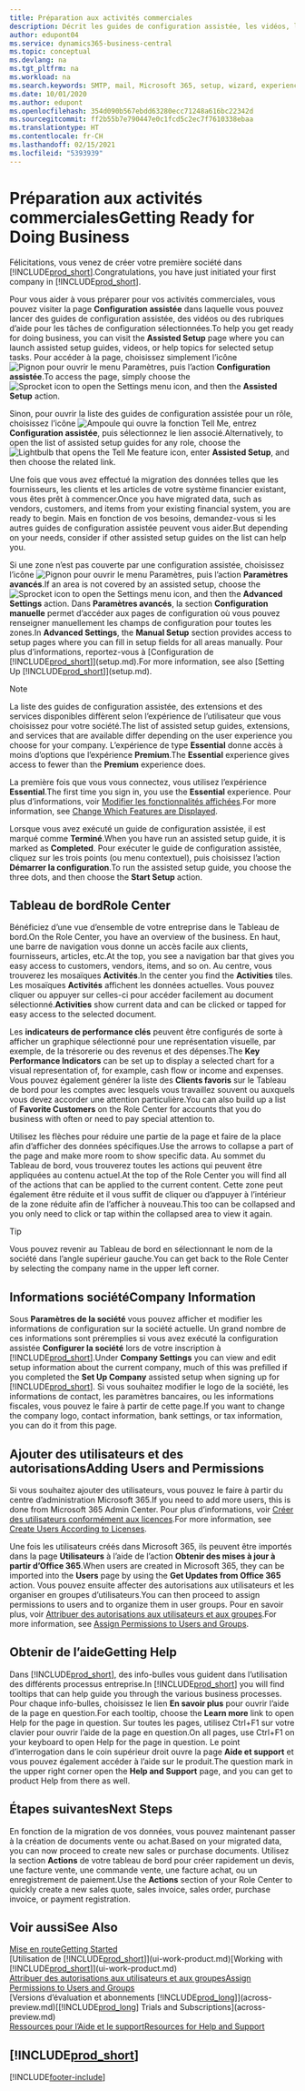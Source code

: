 ```yaml
---
title: Préparation aux activités commerciales
description: Décrit les guides de configuration assistée, les vidéos, les rubriques d’aide, et les pages à utiliser pour vous préparer à faire des affaires dans Business Central.
author: edupont04
ms.service: dynamics365-business-central
ms.topic: conceptual
ms.devlang: na
ms.tgt_pltfrm: na
ms.workload: na
ms.search.keywords: SMTP, mail, Microsoft 365, setup, wizard, experience
ms.date: 10/01/2020
ms.author: edupont
ms.openlocfilehash: 354d090b567ebdd63280ecc71248a616bc22342d
ms.sourcegitcommit: ff2b55b7e790447e0c1fcd5c2ec7f7610338ebaa
ms.translationtype: HT
ms.contentlocale: fr-CH
ms.lasthandoff: 02/15/2021
ms.locfileid: "5393939"
---
```

# <a name="getting-ready-for-doing-business"></a><span data-ttu-id="ad10c-103">Préparation aux activités commerciales</span><span class="sxs-lookup"><span data-stu-id="ad10c-103">Getting Ready for Doing Business</span></span>

<span data-ttu-id="ad10c-104">Félicitations, vous venez de créer votre première société dans [!INCLUDE[prod_short](includes/prod_short.md)].</span><span class="sxs-lookup"><span data-stu-id="ad10c-104">Congratulations, you have just initiated your first company in [!INCLUDE[prod_short](includes/prod_short.md)].</span></span>

<span data-ttu-id="ad10c-105">Pour vous aider à vous préparer pour vos activités commerciales, vous pouvez visiter la page **Configuration assistée** dans laquelle vous pouvez lancer des guides de configuration assistée, des vidéos ou des rubriques d’aide pour les tâches de configuration sélectionnées.</span><span class="sxs-lookup"><span data-stu-id="ad10c-105">To help you get ready for doing business, you can visit the **Assisted Setup** page where you can launch assisted setup guides, videos, or help topics for selected setup tasks.</span></span> <span data-ttu-id="ad10c-106">Pour accéder à la page, choisissez simplement l’icône ![Pignon pour ouvrir le menu Paramètres](media/ui-experience/settings_icon_small.png), puis l’action **Configuration assistée**.</span><span class="sxs-lookup"><span data-stu-id="ad10c-106">To access the page, simply choose the ![Sprocket icon to open the Settings menu](media/ui-experience/settings_icon_small.png) icon, and then the **Assisted Setup** action.</span></span>

<span data-ttu-id="ad10c-107">Sinon, pour ouvrir la liste des guides de configuration assistée pour un rôle, choisissez l’icône ![Ampoule qui ouvre la fonction Tell Me](media/ui-search/search_small.png "Dites-moi ce que vous voulez faire"), entrez **Configuration assistée**, puis sélectionnez le lien associé.</span><span class="sxs-lookup"><span data-stu-id="ad10c-107">Alternatively, to open the list of assisted setup guides for any role, choose the ![Lightbulb that opens the Tell Me feature](media/ui-search/search_small.png "Tell me what you want to do") icon, enter **Assisted Setup**, and then choose the related link.</span></span>

<span data-ttu-id="ad10c-108">Une fois que vous avez effectué la migration des données telles que les fournisseurs, les clients et les articles de votre système financier existant, vous êtes prêt à commencer.</span><span class="sxs-lookup"><span data-stu-id="ad10c-108">Once you have migrated data, such as vendors, customers, and items from your existing financial system, you are ready to begin.</span></span> <span data-ttu-id="ad10c-109">Mais en fonction de vos besoins, demandez-vous si les autres guides de configuration assistée peuvent vous aider.</span><span class="sxs-lookup"><span data-stu-id="ad10c-109">But depending on your needs, consider if other assisted setup guides on the list can help you.</span></span>

<span data-ttu-id="ad10c-110">Si une zone n’est pas couverte par une configuration assistée, choisissez l’icône ![Pignon pour ouvrir le menu Paramètres](media/ui-experience/settings_icon_small.png), puis l’action **Paramètres avancés**.</span><span class="sxs-lookup"><span data-stu-id="ad10c-110">If an area is not covered by an assisted setup, choose the ![Sprocket icon to open the Settings menu](media/ui-experience/settings_icon_small.png) icon, and then the **Advanced Settings** action.</span></span> <span data-ttu-id="ad10c-111">Dans **Paramètres avancés**, la section **Configuration manuelle** permet d’accéder aux pages de configuration où vous pouvez renseigner manuellement les champs de configuration pour toutes les zones.</span><span class="sxs-lookup"><span data-stu-id="ad10c-111">In **Advanced Settings**, the **Manual Setup** section provides access to setup pages where you can fill in setup fields for all areas manually.</span></span> <span data-ttu-id="ad10c-112">Pour plus d’informations, reportez-vous à [Configuration de [!INCLUDE[prod_short](includes/prod_short.md)]](setup.md).</span><span class="sxs-lookup"><span data-stu-id="ad10c-112">For more information, see also [Setting Up [!INCLUDE[prod_short](includes/prod_short.md)]](setup.md).</span></span>

> [!NOTE]  
> <span data-ttu-id="ad10c-113">La liste des guides de configuration assistée, des extensions et des services disponibles diffèrent selon l’expérience de l’utilisateur que vous choisissez pour votre société.</span><span class="sxs-lookup"><span data-stu-id="ad10c-113">The list of assisted setup guides, extensions, and services that are available differ depending on the user experience you choose for your company.</span></span> <span data-ttu-id="ad10c-114">L’expérience de type **Essential** donne accès à moins d’options que l’expérience **Premium**.</span><span class="sxs-lookup"><span data-stu-id="ad10c-114">The **Essential** experience gives access to fewer than the **Premium** experience does.</span></span>
>
> <span data-ttu-id="ad10c-115">La première fois que vous vous connectez, vous utilisez l’expérience **Essential**.</span><span class="sxs-lookup"><span data-stu-id="ad10c-115">The first time you sign in, you use the **Essential** experience.</span></span> <span data-ttu-id="ad10c-116">Pour plus d’informations, voir [Modifier les fonctionnalités affichées](ui-experiences.md).</span><span class="sxs-lookup"><span data-stu-id="ad10c-116">For more information, see [Change Which Features are Displayed](ui-experiences.md).</span></span>

<span data-ttu-id="ad10c-117">Lorsque vous avez exécuté un guide de configuration assistée, il est marqué comme **Terminé**.</span><span class="sxs-lookup"><span data-stu-id="ad10c-117">When you have run an assisted setup guide, it is marked as **Completed**.</span></span> <span data-ttu-id="ad10c-118">Pour exécuter le guide de configuration assistée, cliquez sur les trois points (ou menu contextuel), puis choisissez l’action **Démarrer la configuration**.</span><span class="sxs-lookup"><span data-stu-id="ad10c-118">To run the assisted setup guide, you choose the three dots, and then choose the **Start Setup** action.</span></span>

## <a name="role-center"></a><span data-ttu-id="ad10c-119">Tableau de bord</span><span class="sxs-lookup"><span data-stu-id="ad10c-119">Role Center</span></span>

<span data-ttu-id="ad10c-120">Bénéficiez d’une vue d’ensemble de votre entreprise dans le Tableau de bord.</span><span class="sxs-lookup"><span data-stu-id="ad10c-120">On the Role Center, you have an overview of the business.</span></span> <span data-ttu-id="ad10c-121">En haut, une barre de navigation vous donne un accès facile aux clients, fournisseurs, articles, etc.</span><span class="sxs-lookup"><span data-stu-id="ad10c-121">At the top, you see a navigation bar that gives you easy access to customers, vendors, items, and so on.</span></span> <span data-ttu-id="ad10c-122">Au centre, vous trouverez les mosaïques **Activités**.</span><span class="sxs-lookup"><span data-stu-id="ad10c-122">In the center you find the **Activities** tiles.</span></span> <span data-ttu-id="ad10c-123">Les mosaïques **Activités** affichent les données actuelles. Vous pouvez cliquer ou appuyer sur celles-ci pour accéder facilement au document sélectionné.</span><span class="sxs-lookup"><span data-stu-id="ad10c-123">**Activities** show current data and can be clicked or tapped for easy access to the selected document.</span></span>

<span data-ttu-id="ad10c-124">Les **indicateurs de performance clés** peuvent être configurés de sorte à afficher un graphique sélectionné pour une représentation visuelle, par exemple, de la trésorerie ou des revenus et des dépenses.</span><span class="sxs-lookup"><span data-stu-id="ad10c-124">The **Key Performance Indicators** can be set up to display a selected chart for a visual representation of, for example, cash flow or income and expenses.</span></span> <span data-ttu-id="ad10c-125">Vous pouvez également générer la liste des **Clients favoris** sur le Tableau de bord pour les comptes avec lesquels vous travaillez souvent ou auxquels vous devez accorder une attention particulière.</span><span class="sxs-lookup"><span data-stu-id="ad10c-125">You can also build up a list of **Favorite Customers** on the Role Center for accounts that you do business with often or need to pay special attention to.</span></span>

<span data-ttu-id="ad10c-126">Utilisez les flèches pour réduire une partie de la page et faire de la place afin d’afficher des données spécifiques.</span><span class="sxs-lookup"><span data-stu-id="ad10c-126">Use the arrows to collapse a part of the page and make more room to show specific data.</span></span> <span data-ttu-id="ad10c-127">Au sommet du Tableau de bord, vous trouverez toutes les actions qui peuvent être appliquées au contenu actuel.</span><span class="sxs-lookup"><span data-stu-id="ad10c-127">At the top of the Role Center you will find all of the actions that can be applied to the current content.</span></span> <span data-ttu-id="ad10c-128">Cette zone peut également être réduite et il vous suffit de cliquer ou d’appuyer à l’intérieur de la zone réduite afin de l’afficher à nouveau.</span><span class="sxs-lookup"><span data-stu-id="ad10c-128">This too can be collapsed and you only need to click or tap within the collapsed area to view it again.</span></span>

> [!TIP]  
> <span data-ttu-id="ad10c-129">Vous pouvez revenir au Tableau de bord en sélectionnant le nom de la société dans l’angle supérieur gauche.</span><span class="sxs-lookup"><span data-stu-id="ad10c-129">You can get back to the Role Center by selecting the company name in the upper left corner.</span></span>

## <a name="company-information"></a><span data-ttu-id="ad10c-130">Informations société</span><span class="sxs-lookup"><span data-stu-id="ad10c-130">Company Information</span></span>

<span data-ttu-id="ad10c-131">Sous **Paramètres de la société** vous pouvez afficher et modifier les informations de configuration sur la société actuelle. Un grand nombre de ces informations sont préremplies si vous avez exécuté la configuration assistée **Configurer la société** lors de votre inscription à [!INCLUDE[prod_short](includes/prod_short.md)].</span><span class="sxs-lookup"><span data-stu-id="ad10c-131">Under **Company Settings** you can view and edit setup information about the current company, much of this was prefilled if you completed the **Set Up Company** assisted setup when signing up for [!INCLUDE[prod_short](includes/prod_short.md)].</span></span> <span data-ttu-id="ad10c-132">Si vous souhaitez modifier le logo de la société, les informations de contact, les paramètres bancaires, ou les informations fiscales, vous pouvez le faire à partir de cette page.</span><span class="sxs-lookup"><span data-stu-id="ad10c-132">If you want to change the company logo, contact information, bank settings, or tax information, you can do it from this page.</span></span>  

## <a name="adding-users-and-permissions"></a><span data-ttu-id="ad10c-133">Ajouter des utilisateurs et des autorisations</span><span class="sxs-lookup"><span data-stu-id="ad10c-133">Adding Users and Permissions</span></span>

<span data-ttu-id="ad10c-134">Si vous souhaitez ajouter des utilisateurs, vous pouvez le faire à partir du centre d’administration Microsoft 365.</span><span class="sxs-lookup"><span data-stu-id="ad10c-134">If you need to add more users, this is done from Microsoft 365 Admin Center.</span></span> <span data-ttu-id="ad10c-135">Pour plus d’informations, voir [Créer des utilisateurs conformément aux licences](ui-how-users-permissions.md).</span><span class="sxs-lookup"><span data-stu-id="ad10c-135">For more information, see [Create Users According to Licenses](ui-how-users-permissions.md).</span></span>

<span data-ttu-id="ad10c-136">Une fois les utilisateurs créés dans Microsoft 365, ils peuvent être importés dans la page **Utilisateurs** à l’aide de l’action **Obtenir des mises à jour à partir d’Office 365**.</span><span class="sxs-lookup"><span data-stu-id="ad10c-136">When users are created in Microsoft 365, they can be imported into the **Users** page by using the **Get Updates from Office 365** action.</span></span> <span data-ttu-id="ad10c-137">Vous pouvez ensuite affecter des autorisations aux utilisateurs et les organiser en groupes d’utilisateurs.</span><span class="sxs-lookup"><span data-stu-id="ad10c-137">You can then proceed to assign permissions to users and to organize them in user groups.</span></span> <span data-ttu-id="ad10c-138">Pour en savoir plus, voir [Attribuer des autorisations aux utilisateurs et aux groupes](ui-define-granular-permissions.md).</span><span class="sxs-lookup"><span data-stu-id="ad10c-138">For more information, see [Assign Permissions to Users and Groups](ui-define-granular-permissions.md).</span></span>  

## <a name="getting-help"></a><span data-ttu-id="ad10c-139">Obtenir de l’aide</span><span class="sxs-lookup"><span data-stu-id="ad10c-139">Getting Help</span></span>

<span data-ttu-id="ad10c-140">Dans [!INCLUDE[prod_short](includes/prod_short.md)], des info-bulles vous guident dans l’utilisation des différents processus entreprise.</span><span class="sxs-lookup"><span data-stu-id="ad10c-140">In [!INCLUDE[prod_short](includes/prod_short.md)] you will find tooltips that can help guide you through the various business processes.</span></span> <span data-ttu-id="ad10c-141">Pour chaque info-bulles, choisissez le lien **En savoir plus** pour ouvrir l’aide de la page en question.</span><span class="sxs-lookup"><span data-stu-id="ad10c-141">For each tooltip, choose the **Learn more** link to open Help for the page in question.</span></span> <span data-ttu-id="ad10c-142">Sur toutes les pages, utilisez Ctrl+F1 sur votre clavier pour ouvrir l’aide de la page en question.</span><span class="sxs-lookup"><span data-stu-id="ad10c-142">On all pages, use Ctrl+F1 on your keyboard to open Help for the page in question.</span></span> <span data-ttu-id="ad10c-143">Le point d’interrogation dans le coin supérieur droit ouvre la page **Aide et support** et vous pouvez également accéder à l’aide sur le produit.</span><span class="sxs-lookup"><span data-stu-id="ad10c-143">The question mark in the upper right corner open the **Help and Support** page, and you can get to product Help from there as well.</span></span>

## <a name="next-steps"></a><span data-ttu-id="ad10c-144">Étapes suivantes</span><span class="sxs-lookup"><span data-stu-id="ad10c-144">Next Steps</span></span>

<span data-ttu-id="ad10c-145">En fonction de la migration de vos données, vous pouvez maintenant passer à la création de documents vente ou achat.</span><span class="sxs-lookup"><span data-stu-id="ad10c-145">Based on your migrated data, you can now proceed to create new sales or purchase documents.</span></span> <span data-ttu-id="ad10c-146">Utilisez la section **Actions** de votre tableau de bord pour créer rapidement un devis, une facture vente, une commande vente, une facture achat, ou un enregistrement de paiement.</span><span class="sxs-lookup"><span data-stu-id="ad10c-146">Use the **Actions** section of your Role Center to quickly create a new sales quote, sales invoice, sales order, purchase invoice, or payment registration.</span></span>

## <a name="see-also"></a><span data-ttu-id="ad10c-147">Voir aussi</span><span class="sxs-lookup"><span data-stu-id="ad10c-147">See Also</span></span>

[<span data-ttu-id="ad10c-148">Mise en route</span><span class="sxs-lookup"><span data-stu-id="ad10c-148">Getting Started</span></span>](product-get-started.md)  
<span data-ttu-id="ad10c-149">[Utilisation de [!INCLUDE[prod_short](includes/prod_short.md)]](ui-work-product.md)</span><span class="sxs-lookup"><span data-stu-id="ad10c-149">[Working with [!INCLUDE[prod_short](includes/prod_short.md)]](ui-work-product.md)</span></span>  
[<span data-ttu-id="ad10c-150">Attribuer des autorisations aux utilisateurs et aux groupes</span><span class="sxs-lookup"><span data-stu-id="ad10c-150">Assign Permissions to Users and Groups</span></span>](ui-define-granular-permissions.md)  
<span data-ttu-id="ad10c-151">[Versions d’évaluation et abonnements [!INCLUDE[prod_long](includes/prod_long.md)]](across-preview.md)</span><span class="sxs-lookup"><span data-stu-id="ad10c-151">[[!INCLUDE[prod_long](includes/prod_long.md)] Trials and Subscriptions](across-preview.md)</span></span>  
[<span data-ttu-id="ad10c-152">Ressources pour l’Aide et le support</span><span class="sxs-lookup"><span data-stu-id="ad10c-152">Resources for Help and Support</span></span>](product-help-and-support.md)  

## [!INCLUDE[prod_short](includes/free_trial_md.md)]  


[!INCLUDE[footer-include](includes/footer-banner.md)]